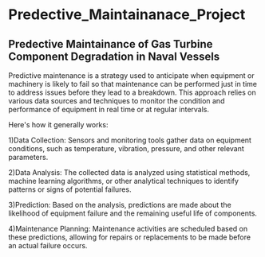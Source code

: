 # Predective_Maintainanace_Project
## Predective Maintainance of Gas Turbine Component Degradation in Naval Vessels
Predictive maintenance is a strategy used to anticipate when equipment or machinery is likely to fail so that maintenance can be performed just in time to address issues before they lead to a breakdown. This approach relies on various data sources and techniques to monitor the condition and performance of equipment in real time or at regular intervals.

Here's how it generally works:

  1)Data Collection: Sensors and monitoring tools gather data on equipment conditions, such as temperature, vibration,           pressure, and other relevant parameters.

  2)Data Analysis: The collected data is analyzed using statistical methods, machine learning algorithms, or other analytical techniques to identify patterns or signs of potential failures.

  3)Prediction: Based on the analysis, predictions are made about the likelihood of equipment failure and the remaining useful life of components.

  4)Maintenance Planning: Maintenance activities are scheduled based on these predictions, allowing for repairs or replacements to be made before an actual failure occurs.
